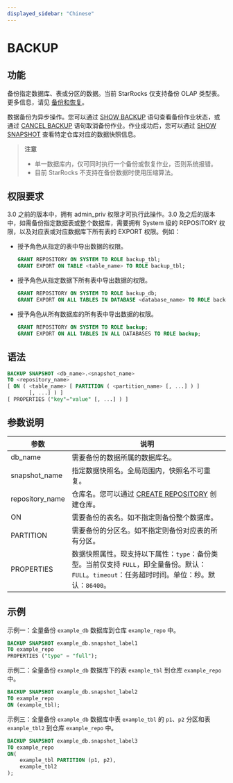 ```yaml
---
displayed_sidebar: "Chinese"
---
```


# BACKUP

## 功能

备份指定数据库、表或分区的数据。当前 StarRocks 仅支持备份 OLAP 类型表。更多信息，请见 [备份和恢复](../../../administration/management/Backup_and_restore.md)。

数据备份为异步操作。您可以通过 [SHOW BACKUP](../data-manipulation/backup_restore/SHOW_BACKUP.md) 语句查看备份作业状态，或通过 [CANCEL BACKUP](../data-definition/CANCEL_BACKUP.md) 语句取消备份作业。作业成功后，您可以通过 [SHOW SNAPSHOT](../data-manipulation/SHOW_SNAPSHOT.md) 查看特定仓库对应的数据快照信息。

> **注意**
>
> - 单一数据库内，仅可同时执行一个备份或恢复作业，否则系统报错。
> - 目前 StarRocks 不支持在备份数据时使用压缩算法。

## 权限要求

3.0 之前的版本中，拥有 admin_priv 权限才可执行此操作。3.0 及之后的版本中，如需备份指定数据表或整个数据库，需要拥有 System 级的 REPOSITORY 权限，以及对应表或对应数据库下所有表的 EXPORT 权限。例如：

- 授予角色从指定的表中导出数据的权限。

    ```SQL
    GRANT REPOSITORY ON SYSTEM TO ROLE backup_tbl;
    GRANT EXPORT ON TABLE <table_name> TO ROLE backup_tbl;
    ```

- 授予角色从指定数据下所有表中导出数据的权限。

    ```SQL
    GRANT REPOSITORY ON SYSTEM TO ROLE backup_db;
    GRANT EXPORT ON ALL TABLES IN DATABASE <database_name> TO ROLE backup_db;
    ```

- 授予角色从所有数据库的所有表中导出数据的权限。

    ```SQL
    GRANT REPOSITORY ON SYSTEM TO ROLE backup;
    GRANT EXPORT ON ALL TABLES IN ALL DATABASES TO ROLE backup;
    ```

## 语法

```SQL
BACKUP SNAPSHOT <db_name>.<snapshot_name>
TO <repository_name>
[ ON ( <table_name> [ PARTITION ( <partition_name> [, ...] ) ]
       [, ...] ) ]
[ PROPERTIES ("key"="value" [, ...] ) ]
```

## 参数说明

| **参数**        | **说明**                                                     |
| --------------- | ------------------------------------------------------------ |
| db_name         | 需要备份的数据所属的数据库名。                                   |
| snapshot_name   | 指定数据快照名。全局范围内，快照名不可重复。                      |
| repository_name | 仓库名。您可以通过 [CREATE REPOSITORY](../data-definition/backup_restore/CREATE_REPOSITORY.md) 创建仓库。 |
| ON              | 需要备份的表名。如不指定则备份整个数据库。                         |
| PARTITION       | 需要备份的分区名。如不指定则备份对应表的所有分区。                   |
| PROPERTIES      | 数据快照属性。现支持以下属性：`type`：备份类型。当前仅支持 `FULL`，即全量备份。默认：`FULL`。`timeout`：任务超时时间。单位：秒。默认：`86400`。 |

## 示例

示例一：全量备份 `example_db` 数据库到仓库 `example_repo` 中。

```SQL
BACKUP SNAPSHOT example_db.snapshot_label1
TO example_repo
PROPERTIES ("type" = "full");
```

示例二：全量备份 `example_db` 数据库下的表 `example_tbl` 到仓库 `example_repo` 中。

```SQL
BACKUP SNAPSHOT example_db.snapshot_label2
TO example_repo
ON (example_tbl);
```

示例三：全量备份 `example_db` 数据库中表 `example_tbl` 的 `p1`、`p2` 分区和表 `example_tbl2` 到仓库 `example_repo` 中。

```SQL
BACKUP SNAPSHOT example_db.snapshot_label3
TO example_repo
ON(
    example_tbl PARTITION (p1, p2),
    example_tbl2
);
```
